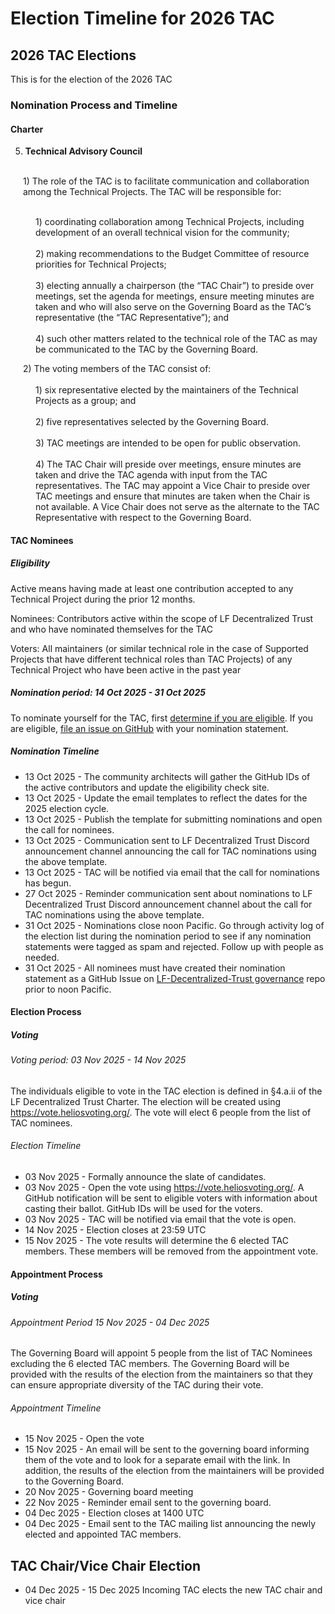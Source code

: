 [//]: # (SPDX-License-Identifier: CC-BY-4.0)

# Election Timeline for 2026 TAC

## 2026 TAC Elections

This is for the election of the 2026 TAC

### Nomination Process and Timeline

#### Charter

5)  **Technical Advisory Council**

<p style="margin-left: 20px; text-indent: -20px;">
<br>
  1)  The role of the TAC is to facilitate communication and collaboration among the Technical Projects.  The TAC will be responsible for:<br>
<p style="margin-left: 40px; text-indent: -20px;">
<br>
    1) coordinating collaboration among Technical Projects, including development of an overall technical vision for the community;<br>
<br>
    2) making recommendations to the Budget Committee of resource priorities for Technical Projects;<br>
<br>
    3) electing annually a chairperson (the “TAC Chair”) to preside over meetings, set the agenda for meetings, ensure meeting minutes are taken and who will also serve on the Governing Board as the TAC’s representative (the “TAC Representative”); and<br>
<br>
    4) such other matters related to the technical role of the TAC as may be communicated to the TAC by the Governing Board.<br>
</p>
<p style="margin-left: 40px; text-indent: -20px;">
  2) The voting members of the TAC consist of:<br>
<br>
    1) six representative elected by the maintainers of the Technical Projects as a group; and<br>
<br>
    2) five representatives selected by the Governing Board.<br>
<br>
    3) TAC meetings are intended to be open for public observation.<br>
<br>
    4) The TAC Chair will preside over meetings, ensure minutes are taken and drive the TAC agenda with input from the TAC representatives.  The TAC may appoint a Vice Chair to preside over TAC meetings and ensure that minutes are taken when the Chair is not available.  A Vice Chair does not serve as the alternate to the TAC Representative with respect to the Governing Board.<br>
</p>
</p>

#### TAC Nominees

##### Eligibility

Active means having made at least one contribution accepted to any Technical Project during the prior 12 months.

Nominees: Contributors active within the scope of LF Decentralized Trust and who have nominated themselves for the TAC 

Voters: All maintainers (or similar technical role in the case of Supported Projects that have different technical roles than TAC Projects) of any Technical Project who have been active in the past year

##### Nomination period: 14 Oct 2025 - 31 Oct 2025 

To nominate yourself for the TAC, first [determine if you are eligible](https://lf-decentralized-trust.github.io/tac-eligibility-check/). If you are eligible, [file an issue on GitHub](https://github.com/LF-Decentralized-Trust/governance/issues) with your nomination statement.

##### Nomination Timeline

* 13 Oct 2025 - The community architects will gather the GitHub IDs of the active contributors and update the eligibility check site.
* 13 Oct 2025 - Update the email templates to reflect the dates for the 2025 election cycle.
* 13 Oct 2025 - Publish the template for submitting nominations and open the call for nominees.
* 13 Oct 2025 - Communication sent to LF Decentralized Trust Discord announcement channel announcing the call for TAC nominations using the above template.
* 13 Oct 2025 - TAC will be notified via email that the call for nominations has begun.
* 27 Oct 2025 - Reminder communication sent about nominations to LF Decentralized Trust Discord announcement channel about the call for TAC nominations using the above template.
* 31 Oct 2025 - Nominations close noon Pacific. Go through activity log of the election list during the nomination period to see if any nomination statements were tagged as spam and rejected.  Follow up with people as needed.
* 31 Oct 2025 - All nominees must have created their nomination statement as a GitHub Issue on [LF-Decentralized-Trust governance](https://github.com/LF-Decentralized-Trust/governance/issues) repo prior to noon Pacific.


#### Election Process
##### Voting

###### Voting period: 03 Nov 2025 - 14 Nov 2025 

The individuals eligible to vote in the TAC election is defined in §4.a.ii of the LF Decentralized Trust Charter. The election will be created using https://vote.heliosvoting.org/. The vote will elect 6 people from the list of TAC nominees.

###### Election Timeline

* 03 Nov 2025 - Formally announce the slate of candidates.
* 03 Nov 2025 - Open the vote using https://vote.heliosvoting.org/. A GitHub notification will be sent to eligible voters with information about casting their ballot. GitHub IDs will be used for the voters.
* 03 Nov 2025 - TAC will be notified via email that the vote is open.
* 14 Nov 2025 - Election closes at 23:59 UTC
* 15 Nov 2025 - The vote results will determine the 6 elected TAC members. These members will be removed from the appointment vote.

#### Appointment Process
##### Voting

###### Appointment Period 15 Nov 2025 - 04 Dec 2025 

The Governing Board will appoint 5 people from the list of TAC Nominees excluding the 6 elected TAC members. The Governing Board will be provided with the results of the election from the maintainers so that they can ensure appropriate diversity of the TAC during their vote.

###### Appointment Timeline

* 15 Nov 2025 - Open the vote
* 15 Nov 2025 - An email will be sent to the governing board informing them of the vote and to look for a separate email with the link. In addition, the results of the election from the maintainers will be provided to the Governing Board.
* 20 Nov 2025 - Governing board meeting
* 22 Nov 2025 - Reminder email sent to the governing board.
* 04 Dec 2025 - Election closes at 1400 UTC
* 04 Dec 2025 - Email sent to the TAC mailing list announcing the newly elected and appointed TAC members.

## TAC Chair/Vice Chair Election

* 04 Dec 2025 - 15 Dec 2025 Incoming TAC elects the new TAC chair and vice chair

